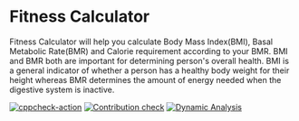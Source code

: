 # Fitness Calculator
Fitness Calculator will help you calculate Body Mass Index(BMI), Basal Metabolic Rate(BMR) and Calorie requirement according to your BMR. BMI and BMR both are important for determining person's overall health. BMI is a general indicator of whether a person has a healthy body weight for their height whereas BMR determines the amount of energy needed when the digestive system is inactive.

[![cppcheck-action](https://github.com/Asmita-Kajrolkar/LnT-Mini-Project/actions/workflows/cppcheck.yml/badge.svg)](https://github.com/Asmita-Kajrolkar/LnT-Mini-Project/actions/workflows/cppcheck.yml)
[![Contribution check](https://github.com/Asmita-Kajrolkar/LnT-Mini-Project/actions/workflows/gitinspector.yml/badge.svg)](https://github.com/Asmita-Kajrolkar/LnT-Mini-Project/actions/workflows/gitinspector.yml)
[![Dynamic Analysis](https://github.com/Asmita-Kajrolkar/LnT-Mini-Project/actions/workflows/dynamic_code_quality.yml/badge.svg)](https://github.com/Asmita-Kajrolkar/LnT-Mini-Project/actions/workflows/dynamic_code_quality.yml)
